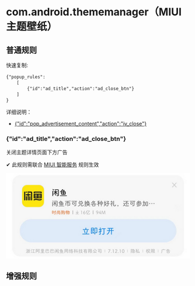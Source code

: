 # com.android.thememanager（MIUI 主题壁纸）

## 普通规则

快速复制:
```
{"popup_rules":
    [
        {"id":"ad_title","action":"ad_close_btn"}
    ]
}
```
详细说明：
- [{"id":"pop_advertisement_content","action":"iv_close"}](#idpop_advertisement_contentactioniv_close)

### {"id":"ad_title","action":"ad_close_btn"}
关闭主题详情页面下方广告

✔ 此规则需联合 [MIUI 智能服务](../../com.M/com.miui.systemAdSolution/readme.md#id为什么不希望看到这条推广action不感兴趣) 规则生效

![](./assets/主题详情页面下方广告.jpg)


## 增强规则
